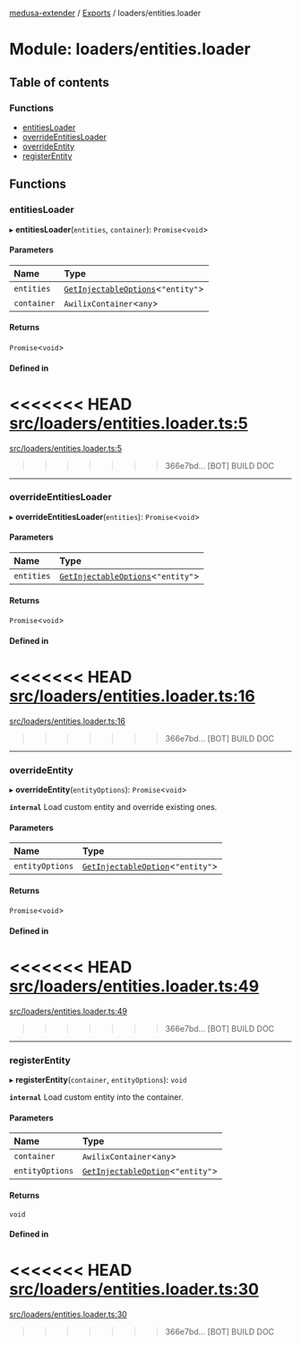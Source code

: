 [medusa-extender](../README.md) / [Exports](../modules.md) / loaders/entities.loader

# Module: loaders/entities.loader

## Table of contents

### Functions

- [entitiesLoader](loaders_entities_loader.md#entitiesloader)
- [overrideEntitiesLoader](loaders_entities_loader.md#overrideentitiesloader)
- [overrideEntity](loaders_entities_loader.md#overrideentity)
- [registerEntity](loaders_entities_loader.md#registerentity)

## Functions

### entitiesLoader

▸ **entitiesLoader**(`entities`, `container`): `Promise`<`void`\>

#### Parameters

| Name | Type |
| :------ | :------ |
| `entities` | [`GetInjectableOptions`](types.md#getinjectableoptions)<``"entity"``\> |
| `container` | `AwilixContainer`<`any`\> |

#### Returns

`Promise`<`void`\>

#### Defined in

<<<<<<< HEAD
[src/loaders/entities.loader.ts:5](https://github.com/adrien2p/medusa-extender/blob/89f7223/src/loaders/entities.loader.ts#L5)
=======
[src/loaders/entities.loader.ts:5](https://github.com/adrien2p/medusa-extender/blob/23cd201/src/loaders/entities.loader.ts#L5)
>>>>>>> 366e7bd... [BOT] BUILD DOC

___

### overrideEntitiesLoader

▸ **overrideEntitiesLoader**(`entities`): `Promise`<`void`\>

#### Parameters

| Name | Type |
| :------ | :------ |
| `entities` | [`GetInjectableOptions`](types.md#getinjectableoptions)<``"entity"``\> |

#### Returns

`Promise`<`void`\>

#### Defined in

<<<<<<< HEAD
[src/loaders/entities.loader.ts:16](https://github.com/adrien2p/medusa-extender/blob/89f7223/src/loaders/entities.loader.ts#L16)
=======
[src/loaders/entities.loader.ts:16](https://github.com/adrien2p/medusa-extender/blob/23cd201/src/loaders/entities.loader.ts#L16)
>>>>>>> 366e7bd... [BOT] BUILD DOC

___

### overrideEntity

▸ **overrideEntity**(`entityOptions`): `Promise`<`void`\>

**`internal`**
Load custom entity and override existing ones.

#### Parameters

| Name | Type |
| :------ | :------ |
| `entityOptions` | [`GetInjectableOption`](types.md#getinjectableoption)<``"entity"``\> |

#### Returns

`Promise`<`void`\>

#### Defined in

<<<<<<< HEAD
[src/loaders/entities.loader.ts:49](https://github.com/adrien2p/medusa-extender/blob/89f7223/src/loaders/entities.loader.ts#L49)
=======
[src/loaders/entities.loader.ts:49](https://github.com/adrien2p/medusa-extender/blob/23cd201/src/loaders/entities.loader.ts#L49)
>>>>>>> 366e7bd... [BOT] BUILD DOC

___

### registerEntity

▸ **registerEntity**(`container`, `entityOptions`): `void`

**`internal`**
Load custom entity into the container.

#### Parameters

| Name | Type |
| :------ | :------ |
| `container` | `AwilixContainer`<`any`\> |
| `entityOptions` | [`GetInjectableOption`](types.md#getinjectableoption)<``"entity"``\> |

#### Returns

`void`

#### Defined in

<<<<<<< HEAD
[src/loaders/entities.loader.ts:30](https://github.com/adrien2p/medusa-extender/blob/89f7223/src/loaders/entities.loader.ts#L30)
=======
[src/loaders/entities.loader.ts:30](https://github.com/adrien2p/medusa-extender/blob/23cd201/src/loaders/entities.loader.ts#L30)
>>>>>>> 366e7bd... [BOT] BUILD DOC

